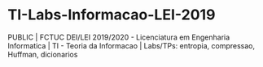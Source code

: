 # TI-Labs-Informacao-LEI-2019
PUBLIC | FCTUC DEI/LEI 2019/2020 - Licenciatura em Engenharia Informatica | TI - Teoria da Informacao | Labs/TPs: entropia, compressao, Huffman, dicionarios
